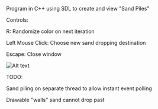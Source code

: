 Program in C++ using SDL to create and view "Sand Piles"

Controls:

R: Randomize color on next iteration

Left Mouse Click: Choose new sand dropping destination

Escape: Close window

![Alt text](http://i.imgur.com/N2rF04n.png "Example Run")

TODO:

Sand piling on separate thread to allow instant event polling

Drawable "walls" sand cannot drop past
